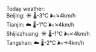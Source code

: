 Today weather:  
Beijing: ☀️   🌡️-3°C 🌬️↘4km/h  
Tianjin: ☁️   🌡️-1°C 🌬️↘4km/h  
Shijiazhuang: ☀️   🌡️-1°C 🌬️↙4km/h  
Tangshan: ☁️   🌡️-2°C 🌬️→4km/h  
